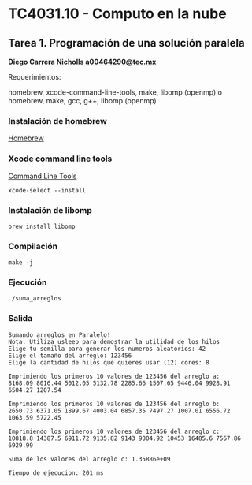 # TC4031.10 - Computo en la nube

## Tarea 1. Programación de una solución paralela

**Diego Carrera Nicholls a00464290@tec.mx**


Requerimientos:

homebrew, xcode-command-line-tools, make, libomp (openmp)
o
homebrew, make, gcc, g++, libomp (openmp)

### Instalación de homebrew
[Homebrew](https://brew.sh/)

### Xcode command line tools
[Command Line Tools](https://developer.apple.com/download/more/)

```
xcode-select --install
```

### Instalación de libomp
```
brew install libomp
```

### Compilación
```
make -j
```

### Ejecución
```
./suma_arreglos
```


### Salida
```
Sumando arreglos en Paralelo!
Nota: Utiliza usleep para demostrar la utilidad de los hilos
Elige tu semilla para generar los numeros aleatorios: 42
Elige el tamaño del arreglo: 123456
Elige la cantidad de hilos que quieres usar (12) cores: 8

Imprimiendo los primeros 10 valores de 123456 del arreglo a:
8168.09 8016.44 5012.05 5132.78 2285.66 1507.65 9446.04 9928.91 6504.27 1207.54

Imprimiendo los primeros 10 valores de 123456 del arreglo b:
2650.73 6371.05 1899.67 4003.04 6857.35 7497.27 1007.01 6556.72 1063.59 5722.45

Imprimiendo los primeros 10 valores de 123456 del arreglo c:
10818.8 14387.5 6911.72 9135.82 9143 9004.92 10453 16485.6 7567.86 6929.99

Suma de los valores del arreglo c: 1.35886e+09

Tiempo de ejecucion: 201 ms
```

